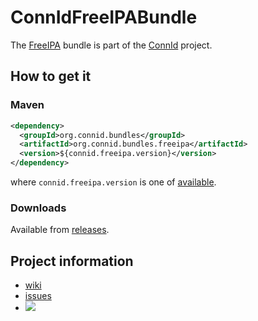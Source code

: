 ConnIdFreeIPABundle
==============

The [FreeIPA](http://www.freeipa.org/) bundle is part of the [ConnId](http://connid.tirasa.net) project.

## How to get it

### Maven

```XML
<dependency>
  <groupId>org.connid.bundles</groupId>
  <artifactId>org.connid.bundles.freeipa</artifactId>
  <version>${connid.freeipa.version}</version>
</dependency>
```

where `connid.freeipa.version` is one of [available](http://repo1.maven.org/maven2/org/connid/bundles/org.connid.bundles.freeipa/).

### Downloads

Available from [releases](https://github.com/Tirasa/ConnIdFreeIPABundle/releases).

## Project information

 * [wiki](https://connid.atlassian.net/wiki/display/BASE/FreeIPA)
 * [issues](https://connid.atlassian.net/browse/FREEIPA)
 * <a href="https://travis-ci.org/Tirasa/ConnIdFreeIPABundle"><img src="https://api.travis-ci.org/Tirasa/ConnIdFreeIPABundle.png"/></a>
